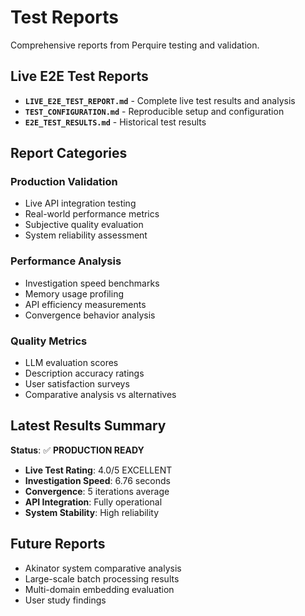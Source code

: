 # Test Reports

Comprehensive reports from Perquire testing and validation.

## Live E2E Test Reports

- **`LIVE_E2E_TEST_REPORT.md`** - Complete live test results and analysis
- **`TEST_CONFIGURATION.md`** - Reproducible setup and configuration
- **`E2E_TEST_RESULTS.md`** - Historical test results

## Report Categories

### Production Validation
- Live API integration testing
- Real-world performance metrics
- Subjective quality evaluation
- System reliability assessment

### Performance Analysis
- Investigation speed benchmarks
- Memory usage profiling
- API efficiency measurements
- Convergence behavior analysis

### Quality Metrics
- LLM evaluation scores
- Description accuracy ratings
- User satisfaction surveys
- Comparative analysis vs alternatives

## Latest Results Summary

**Status**: ✅ **PRODUCTION READY**

- **Live Test Rating**: 4.0/5 EXCELLENT
- **Investigation Speed**: 6.76 seconds
- **Convergence**: 5 iterations average
- **API Integration**: Fully operational
- **System Stability**: High reliability

## Future Reports

- Akinator system comparative analysis
- Large-scale batch processing results
- Multi-domain embedding evaluation
- User study findings